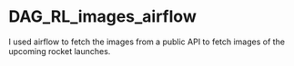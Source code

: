 # DAG_RL_images_airflow
I used airflow to fetch the images from a public API to fetch images of the upcoming rocket launches.
